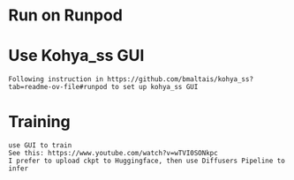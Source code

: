 # Run on Runpod
# Use Kohya_ss GUI
    Following instruction in https://github.com/bmaltais/kohya_ss?tab=readme-ov-file#runpod to set up kohya_ss GUI

# Training
    use GUI to train
    See this: https://www.youtube.com/watch?v=wTVI0SONkpc
    I prefer to upload ckpt to Huggingface, then use Diffusers Pipeline to infer